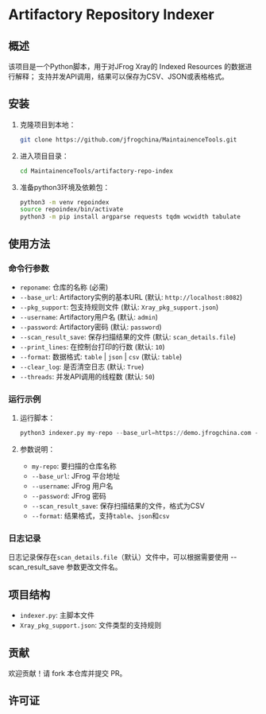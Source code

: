 # Artifactory Repository Indexer

## 概述

该项目是一个Python脚本，用于对JFrog Xray的 Indexed Resources 的数据进行解释；
支持并发API调用，结果可以保存为CSV、JSON或表格格式。

## 安装

1. 克隆项目到本地：
    ```sh
    git clone https://github.com/jfrogchina/MaintainenceTools.git
    ```

2. 进入项目目录：
    ```sh
    cd MaintainenceTools/artifactory-repo-index
    ```

3. 准备python3环境及依赖包：
    ```sh
    python3 -m venv repoindex
    source repoindex/bin/activate
    python3 -m pip install argparse requests tqdm wcwidth tabulate
    ```

## 使用方法

### 命令行参数

- `reponame`: 仓库的名称 (必需)
- `--base_url`: Artifactory实例的基本URL (默认: `http://localhost:8082`)
- `--pkg_support`: 包支持规则文件 (默认: `Xray_pkg_support.json`)
- `--username`: Artifactory用户名 (默认: `admin`)
- `--password`: Artifactory密码 (默认: `password`)
- `--scan_result_save`: 保存扫描结果的文件 (默认: `scan_details.file`)
- `--print_lines`: 在控制台打印的行数 (默认: `10`)
- `--format`: 数据格式: `table` | `json` | `csv` (默认: `table`)
- `--clear_log`: 是否清空日志 (默认: `True`)
- `--threads`: 并发API调用的线程数 (默认: `50`)

### 运行示例

1. 运行脚本：
    ```python
    python3 indexer.py my-repo --base_url=https://demo.jfrogchina.com --username myuser --password mypass --scan_result_save results.csv --format csv
    ```

2. 参数说明：
    - `my-repo`: 要扫描的仓库名称
    - `--base_url`: JFrog 平台地址
    - `--username`: JFrog 用户名
    - `--password`: JFrog 密码
    - `--scan_result_save`: 保存扫描结果的文件，格式为CSV
    - `--format`: 结果格式，支持`table`、`json`和`csv`

### 日志记录

日志记录保存在`scan_details.file`（默认）文件中，可以根据需要使用 --scan_result_save 参数更改文件名。

## 项目结构

- `indexer.py`: 主脚本文件
- `Xray_pkg_support.json`: 文件类型的支持规则

## 贡献

欢迎贡献！请 fork 本仓库并提交 PR。

## 许可证


